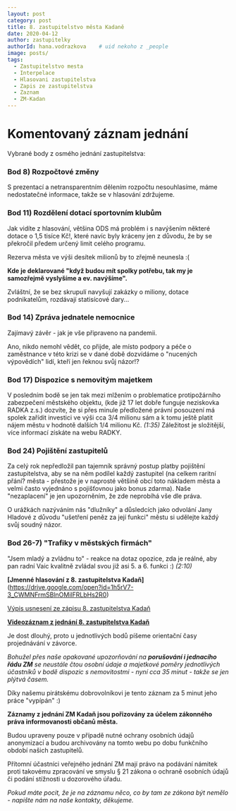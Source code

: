 ```yaml
---
layout: post
category: post
title: 8. zastupitelstvo města Kadaně
date: 2020-04-12
author: zastupitelky
authorId: hana.vodrazkova    # uid nekoho z _people
image: posts/
tags:
  - Zastupitelstvo mesta
  - Interpelace
  - Hlasovani zastupitelstva
  - Zapis ze zastupitelstva
  - Zaznam 
  - ZM-Kadan
---
```


# Komentovaný záznam jednání 

Vybrané body z osmého jednání zastupitelstva:   

### Bod  8) Rozpočtové změny 

S prezentací a netransparentním dělením rozpočtu nesouhlasíme, máme nedostatečné informace, takže se v hlasování zdržujeme.


### Bod  11) Rozdělení dotací sportovním klubům

Jak vidíte z hlasování, většina ODS má problém i s navýšením některé dotace o 1,5 tisíce Kč!, které navíc byly kráceny jen z důvodu, že by se překročil předem určený limit celého programu. 

Rezerva města ve výši desítek milionů by to zřejmě neunesla :(

**Kde je deklarované "když budou mít spolky potřebu, tak my je samozřejmě vyslyšíme a ev. navýšíme".**

Zvláštní, že se bez skrupulí navyšují zakázky o miliony, dotace podnikatelům, rozdávají statisícové dary...



### Bod  14) Zpráva jednatele nemocnice 

Zajímavý závěr - jak je vše připraveno na pandemii.

Ano, nikdo nemohl vědět, co přijde, ale místo podpory a péče o zaměstnance v této krizi se v dané době dozvídáme o "nucených výpovědích" lidí, kteří jen řeknou svůj názor!? 


### Bod  17) Dispozice s nemovitým majetkem 

V posledním bodě se jen tak mezi mlžením o problematice protipožárního zabezpečení městského objektu, (kde již 17 let dobře funguje neziskovka RADKA z.s.) dozvíte, že si přes minule předložené právní posouzení má spolek zařídit investici ve výši cca 3/4 milionu sám a k tomu ještě platit nájem městu v hodnotě dalších 1/4 milionu Kč. 
*(1:35)*
Záležitost je složitější, více informací získáte na webu RADKY.   

### Bod  24) Pojištění zastupitelů 

Za celý rok nepředložil pan tajemník správný postup platby pojištění zastupitelstva, aby se na něm podílel každý zastupitel
(na celkem raritní přání? města - přestože je v naprosté většině obcí toto nákladem města a velmi často vyjednáno s pojišťovnou jako bonus zdarma). 
Naše "nezaplacení" je jen upozorněním, že zde neprobíhá vše dle práva.

O urážkách nazýváním nás "dlužníky" a důsledcích jako odvolání Jany Hladové z důvodu "ušetření peněz za její funkci" městu si udělejte každý svůj soudný názor.

### Bod  26-7) "Trafiky v městských firmách" 

"Jsem mladý a zvládnu to" - reakce na dotaz opozice, zda je reálné, aby pan radní Vaic kvalitně zvládal svou již asi 5. a 6. funkci :)
*(2:10)*





**[Jmenné hlasování z 8. zastupitelstva Kadaň]**(https://drive.google.com/open?id=1h5rV7-3_CWMNFrmSBlnOMilFRLbHs2R0)

[Výpis usnesení ze zápisu 8. zastupitelstva Kadaň](https://www.mesto-kadan.cz/filemanager/files/712126.pdf)

**[Videozáznam z jednání 8. zastupitelstva Kadaň](https://mega.nz/file/EyJwDKrJ#fPyGtF-frhg0wP-31DpAjzvdi-sXsvdN-HaMELBHnMk)** 


Je dost dlouhý, proto u jednotlivých bodů píšeme orientační časy projednávání v závorce.

*Bohužel přes naše opakované upozorňování na **porušování i jednacího řádu ZM** se neustále čtou osobní údaje a majetkové poměry jednotlivých účastníků v bodě dispozic s nemovitostmi - nyní cca 35 minut - takže se jen plýtvá časem.*

Díky našemu pirátskému dobrovolníkovi je tento záznam za 5 minut jeho práce "vypípán" :)



**Záznamy z jednání ZM Kadaň jsou pořizovány za účelem zákonného práva informovanosti občanů města.** 

Budou upraveny pouze v případě nutné ochrany osobních údajů anonymizací a budou archivovány na tomto webu po dobu funkčního období našich zastupitelů. 

Přítomní účastníci veřejného jednání ZM mají právo na podávání námitek proti takovému zpracování ve smyslu § 21 zákona o ochraně osobních údajů či podání stížnosti u dozorového úřadu.

*Pokud máte pocit, že je na záznamu něco, co by tam ze zákona být nemělo - napište nám na naše kontakty, děkujeme.*



